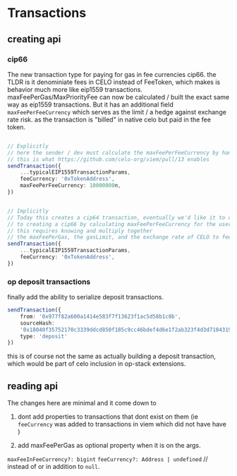 

# Transactions 

## creating api

### cip66

The new transaction type for paying for gas in fee currencies cip66. 
the TLDR is it denominiate fees in CELO instead of FeeToken, which makes is behavior 
much more like eip1559 transactions. maxFeePerGas/MaxPriorityFee can now be calculated / built the exact same way as eip1559 transactions. But it has an additional field `maxFeePerFeeCurrency` which serves as the limit / a hedge against exchange rate risk. as the transaction is "billed" in native celo but paid in the fee token. 


```typescript

// Explicitly 
// here the sender / dev must calculate the maxFeePerFeeCurrency by hand  
// this is what https://github.com/celo-org/viem/pull/13 enables 
sendTransaction({
    ...typicalEIP1559TransactionParams,
    feeCurrency: '0xTokenAddress',
    maxFeePerFeeCurrency: 10000000n,
})


// Implicitly
// Today this creates a cip64 transaction, eventually we'd like it to default
// to creating a cip66 by calculating maxFeePerFeeCurrency for the user
// this requires knowing and multiply together 
// the maxFeePerGas, the gasLimit, and the exchange rate of CELO to feeToken. 
sendTransaction({
    ...typicalEIP1559TransactionParams,
    feeCurrency: '0xTokenAddress',
})
```

### op deposit transactions

finally add the ability to serialize deposit transactions.

```typescript
sendTransaction({
    from: '0x977f82a600a1414e583f7f13623f1ac5d58b1c0b',
    sourceHash:
    '0x18040f35752170c3339ddcd850f185c9cc46bdef4d6e1f2ab323f4d3d7104319',
    type: 'deposit'
})

```

this is of course not the same as actually building a deposit transaction, which would be part of celo inclusion in op-stack extensions. 


## reading api

The changes here are minimal and it come down to 

1. dont add properties to transactions that dont exist on them (ie `feeCurrency` was added to transactions in viem which did not have have )

2. add maxFeePerGas as optional property when it is on the args.


`maxFeeInFeeCurrency?: bigint`
`feeCurrency?: Address | undefined` // instead of or in addition to `null`.

